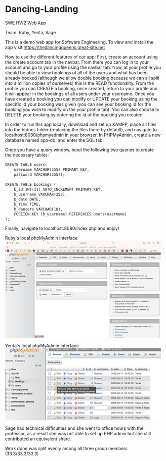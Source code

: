 # Dancing-Landing
SWE HW2 Web App 

Team: Ruby, Yenta, Sage

This is a demo web app for Software Engineering.
To view and install the app visit https://thedancingqueens.great-site.net

How to use the different features of our app:
First, create an account using the create account tab in the navbar. From there you can log in to your account and go to your profile using the navbar tab. Now, at your profile you should be able to view bookings of all of the users and what has been already booked (although we allow double booking because we can all split into a million copies of ourselves) this is the READ functionality. From the profile you can CREATE a booking, once created, return to your profile and it will appear in the bookings of all users under your username. Once you have created a booking you can modify or UPDATE your booking using the specific id your booking was given (you can see your booking id for the booking you wish to modify on the your profile tab). You can also choose to DELETE your booking by entering the id of the booking you created. 

In order to run this app locally, download and set up XAMPP, place all files into the htdocs folder (replacing the files there by default), and navigate to localhost:8080/phpmyadmin in your browser. In PHPMyAdmin, create a new database named app-db, and enter the SQL tab.

Once you have a query window, input the following two queries to create the necessary tables:
```
CREATE TABLE users(
	username VARCHAR(255) PRIMARY KEY,
	password VARCHAR(255));

CREATE TABLE bookings (
    b_id INT(11) AUTO_INCREMENT PRIMARY KEY,
    b_username VARCHAR(255),
    b_date DATE,
    b_time TIME,
    b_dancers VARCHAR(18),
    FOREIGN KEY (b_username) REFERENCES users(username) 
);
```
Finally, navigate to localhost:8080/index.php and enjoy!

Ruby's local phpMyAdmin interface
‎![alt text](RubysPHPadmin.png)

Yenta's local phpMyAdmin interface
‎![alt text](YentasPHPadmin.png)

Sage had technical difficulties and she went to office hours with the professor, as a result she was not able to set up PHP admin but she still contributed an equivalent share.

Work done was split evenly among all three group members (33.3/33.3/33.3)
 

